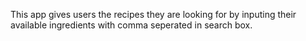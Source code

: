 This app gives users the recipes they are looking for by inputing their available ingredients with comma seperated in search box.
